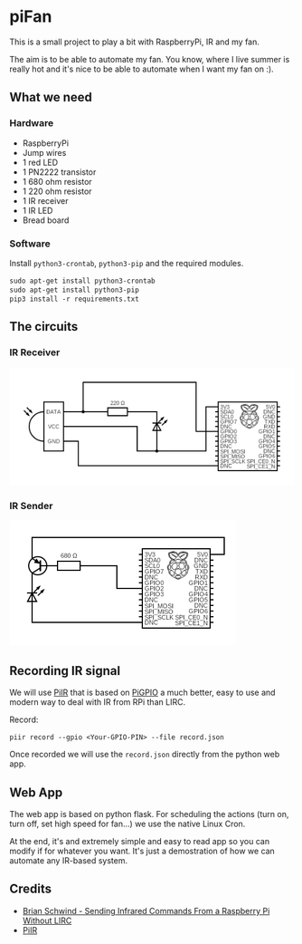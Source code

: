 # piFan
This is a small project to play a bit with RaspberryPi, IR and my fan.

The aim is to be able to automate my fan. You know, where I live summer is really hot and it's nice to be able to automate when I want my fan on :).

## What we need
### Hardware
- RaspberryPi
- Jump wires
- 1 red LED
- 1 PN2222 transistor
- 1 680 ohm resistor
- 1 220 ohm resistor
- 1 IR receiver
- 1 IR LED
- Bread board

### Software

Install `python3-crontab`, `python3-pip` and the required modules.

```
sudo apt-get install python3-crontab
sudo apt-get install python3-pip
pip3 install -r requirements.txt
```

## The circuits

### IR Receiver
![Receive IR](./img/ir_record.png)
### IR Sender
![Send IR](./img/ir_send.png)
## Recording IR signal
We will use [PiIR](https://github.com/ts1/PiIR) that is based on [PiGPIO](http://abyz.me.uk/rpi/pigpio/) a much better, easy to use and modern way to deal with IR from RPi than LIRC.

Record:
```
piir record --gpio <Your-GPIO-PIN> --file record.json
```
Once recorded we will use the `record.json` directly from the python web app.

## Web App
The web app is based on python flask. For scheduling the actions (turn on, turn off, set high speed for fan...) we use the native Linux Cron.

At the end, it's and extremely simple and easy to read app so you can modify if for whatever you want. It's just a demostration of how we can automate any IR-based system.

## Credits
- [Brian Schwind - Sending Infrared Commands From a Raspberry Pi Without LIRC](https://blog.bschwind.com/2016/05/29/sending-infrared-commands-from-a-raspberry-pi-without-lirc/)
- [PiIR](https://github.com/ts1/PiIR) 